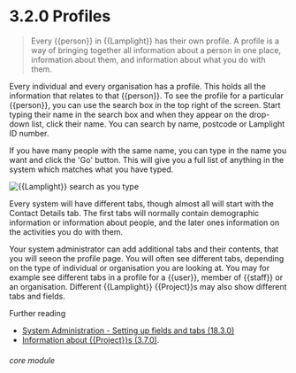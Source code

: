 # 3.2.0    Profiles

> Every {{person}} in {{Lamplight}} has their own profile. A profile is a way of bringing together all information about a person in one place, information about them, and information about what you do with them.

Every individual and every organisation has a profile. This holds all the information that relates to that {{person}}. To see the profile for a particular {{person}}, you can use the search box in the top right of the screen.  Start typing their name in the search box and when they appear on the drop-down list, click their name.  You can search by name, postcode or Lamplight ID number.

If you have many people with the same name, you can type in the name you want and click the 'Go' button.  This will give you a full list of anything in the system which matches what you have typed.

![{{Lamplight}} search as you type]({{imgpath}}4a.png)

Every system will have different tabs, though almost all will start with the Contact Details tab.  The first tabs will normally contain demographic information or information about people, and the later ones information on the activities you do with them.

Your system administrator can add additional tabs and their contents, that you will seeon the profile page. You will often see different tabs, depending on the type of individual or organisation you are looking at.  You may for example see different tabs in a profile for a {{user}}, member of {{staff}} or an organisation. Different {{Lamplight}} {{Project}}s may also show different tabs and fields.  

Further reading
* [System Administration - Setting up fields and tabs (18.3.0)](/help/index/v/{{version}}/p/18.3.0)
* [Information about {{Project}}s (3.7.0)](/help/index/v/{{version}}/p/3.7.0). 

###### core module


